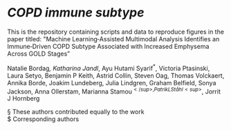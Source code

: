 # *COPD immune subtype*
This is the repository containing scripts and data to reproduce figures in the paper titled: "Machine Learning‐Assisted Multimodal Analysis Identifies an Immune‐Driven COPD Subtype Associated with Increased Emphysema Across GOLD Stages”

Natalie Bordag<sup>*</sup>, Katharina Jandl<sup>*</sup>, Ayu Hutami Syarif<sup>*</sup>, Victoria Ptasinski, Laura Setyo, Benjamin P Keith, Astrid Collin, Steven Oag, Thomas Volckaert, Annika Borde, Joakim Lundeberg, Julia Lindgren, Graham Belfield, Sonya Jackson, Anna Ollerstam, Marianna Stamou<sup>$</sup>, Patrik L Ståhl<sup>$</sup>, Jorrit J Hornberg

§ These authors contributed equally to the work  
$ Corresponding authors
